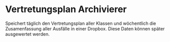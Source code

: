 # Vertretungsplan Archivierer
Speichert täglich den Vertretungsplan aller Klassen und wöchentlich die Zusamenfassung aller Ausfälle
in einer Dropbox. Diese Daten können später ausgewertet werden.
